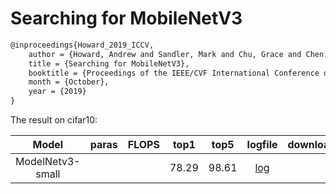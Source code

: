 # Searching for MobileNetV3

```latex
@inproceedings{Howard_2019_ICCV,
    author = {Howard, Andrew and Sandler, Mark and Chu, Grace and Chen, Liang-Chieh and Chen, Bo and Tan, Mingxing and Wang, Weijun and Zhu, Yukun and Pang, Ruoming and Vasudevan, Vijay and Le, Quoc V. and Adam, Hartwig},
    title = {Searching for MobileNetV3},
    booktitle = {Proceedings of the IEEE/CVF International Conference on Computer Vision (ICCV)},
    month = {October},
    year = {2019}
}
```

The result on cifar10:

| Model | paras | FLOPS | top1 | top5 | logfile | download |
|:-----------------:|:-------:|:-------:|:-------------------:|:--------------:|:------:|:------:|
|ModelNetv3-small| | | 78.29 | 98.61 | [log](https://github.com/zlx-6/clsnet/blob/master/config/mobilenet_v3/mobilenet_v3_small_cifar.py)| |
